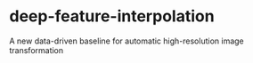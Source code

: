 # deep-feature-interpolation
A new data-driven baseline for automatic high-resolution image transformation
